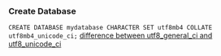 ### Create Database
`CREATE DATABASE mydatabase CHARACTER SET utf8mb4 COLLATE utf8mb4_unicode_ci;`
[difference between utf8_general_ci and utf8_unicode_ci](https://stackoverflow.com/questions/766809/whats-the-difference-between-utf8-general-ci-and-utf8-unicode-ci)